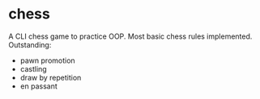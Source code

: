 chess
=====

A CLI chess game to practice OOP. Most basic chess rules implemented. Outstanding:

 - pawn promotion
 - castling
 - draw by repetition
 - en passant
